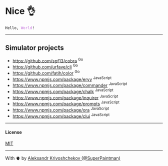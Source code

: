 # Nice 👌

<pre><code>Hello, <span style="color: #c678dd;">World</span>!</code></pre>

---

## Simulator projects

- https://github.com/spf13/cobra <sup>Go</sup>
- https://github.com/urfave/cli <sup>Go</sup>
- https://github.com/fatih/color <sup>Go</sup>
- https://www.npmjs.com/package/ervy <sup>JavaScript</sup>
- https://www.npmjs.com/package/commander <sup>JavaScript</sup>
- https://www.npmjs.com/package/chalk <sup>JavaScript</sup>
- https://www.npmjs.com/package/inquirer <sup>JavaScript</sup>
- https://www.npmjs.com/package/prompts <sup>JavaScript</sup>
- https://www.npmjs.com/package/ora <sup>JavaScript</sup>
- https://www.npmjs.com/package/clui <sup>JavaScript</sup>

---

#### License

[MIT](./LICENSE)

---

With 🫀 by [Aleksandr Krivoshchekov (@SuperPaintman)](https://github.com/SuperPaintman)
